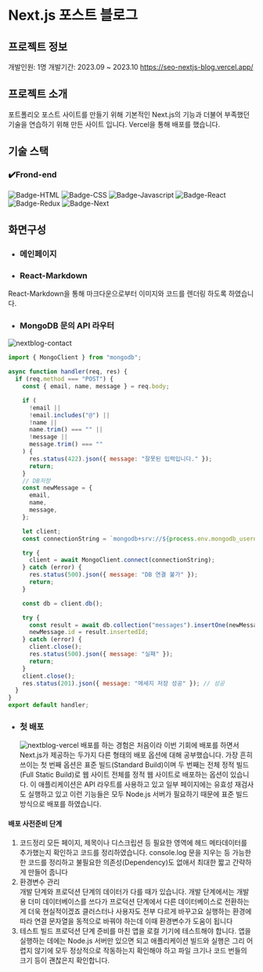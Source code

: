 # Next.js 포스트 블로그

## 프로젝트 정보

개발인원: 1명
개발기간: 2023.09 ~ 2023.10
https://seo-nextjs-blog.vercel.app/

## 프로젝트 소개

포트폴리오 포스트 사이트를 만들기 위해 기본적인 Next.js의 기능과 더불어 부족했던 기술을 연습하기 위해 만든 사이트 입니다.
Vercel을 통해 배포를 했습니다.

## 기술 스택

### ✔️Frond-end

![Badge-HTML](../badges/badge-html.svg)
![Badge-CSS](../badges/badge-css.svg)
![Badge-Javascript](../badges/badge-javascript.svg)
![Badge-React](../badges/badge-react.svg)
![Badge-Redux](../badges/badge-redux.svg)
![Badge-Next](../badges/badge-next.svg)

## 화면구성

- ### 메인페이지

- ### React-Markdown

React-Markdown을 통해 마크다운으로부터 이미지와 코드를 렌더링 하도록 하였습니다.

- ### MongoDB 문의 API 라우터

![nextblog-contact](https://github.com/zenu98/nextjs-blog/assets/90780629/f8a528ec-c7c0-4694-be2e-2340dc446180)

```js
import { MongoClient } from "mongodb";

async function handler(req, res) {
  if (req.method === "POST") {
    const { email, name, message } = req.body;

    if (
      !email ||
      !email.includes("@") ||
      !name ||
      name.trim() === "" ||
      !message ||
      message.trim() === ""
    ) {
      res.status(422).json({ message: "잘못된 입력입니다." });
      return;
    }
    // DB저장
    const newMessage = {
      email,
      name,
      message,
    };

    let client;
    const connectionString = `mongodb+srv://${process.env.mongodb_username}:${process.env.mongodb_password}${process.env.mongodb_clustername}.hgiisqy.mongodb.net/${process.env.mongodb_dbname}?retryWrites=true&w=majority`;

    try {
      client = await MongoClient.connect(connectionString);
    } catch (error) {
      res.status(500).json({ message: "DB 연결 불가" });
      return;
    }

    const db = client.db();

    try {
      const result = await db.collection("messages").insertOne(newMessage);
      newMessage.id = result.insertedId;
    } catch (error) {
      client.close();
      res.status(500).json({ message: "실패" });
      return;
    }
    client.close();
    res.status(201).json({ message: "메세지 저장 성공" }); // 성공
  }
}
export default handler;
```

- ### 첫 배포
  ![nextblog-vercel](https://github.com/zenu98/nextjs-blog/assets/90780629/ad3bb0ba-238e-45f9-9567-df65e51df94b)
  배포를 하는 경험은 처음이라 이번 기회에 배포를 하면서 Next.js가 제공하는 두가지 다른 형태의 배포 옵션에 대해 공부했습니다. 가장 흔히 쓰이는 첫 번째 옵션은 표준 빌드(Standard Build)이며
  두 번째는 전체 정적 빌드(Full Static Build)로 웹 사이트 전체를 정적 웹 사이트로 배포하는 옵션이 있습니다. 이 애플리케이션은 API 라우트를 사용하고 있고
  일부 페이지에는 유효성 재검사도 실행하고 있고 이런 기능들은 모두 Node.js 서버가 필요하기 때문에 표준 빌드 방식으로 배포를 하였습니다.

#### 배포 사전준비 단계

1. 코드정리
   모든 페이지, 제목이나 디스크립션 등 필요한 영역에 헤드 메타데이터를 추가했는지 확인하고 코드를 정리하였습니다.
   console.log 문을 지우는 등 가능한 한 코드를 정리하고 불필요한 의존성(Dependency)도 없애서 최대한 짧고 간략하게 만들어 줍니다
2. 환경변수 관리  
   개발 단계와 프로덕션 단계의 데이터가 다를 때가 있습니다.
   개발 단계에서는 개발용 더미 데이터베이스를 쓰다가 프로덕션 단계에서 다른 데이터베이스로 전환하는 게 더욱 현실적이겠죠 클러스터나 사용자도 전부 다르게 바꾸고요
   실행하는 환경에 따라 연결 문자열을 동적으로 바꿔야 하는데 이때 환경변수가 도움이 됩니다
3. 테스트 빌드
   프로덕션 단계 준비를 마친 앱을 로컬 기기에 테스트해야 합니다.
   앱을 실행하는 데에는 Node.js 서버만 있으면 되고 애플리케이션 빌드와 실행은 그리 어렵지 않기에 모두 정상적으로 작동하는지 확인해야 하고 파일 크기나 코드 번들의 크기 등이 괜찮은지 확인합니다.
